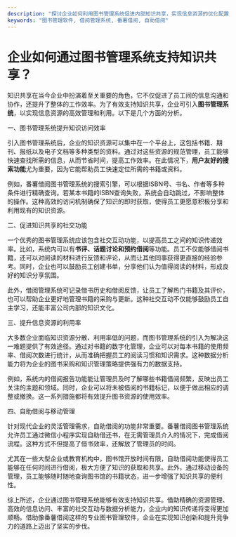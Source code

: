 ```yaml
---
description: "探讨企业如何利用图书管理系统促进内部知识共享，实现信息资源的优化配置与高效利用。"
keywords: "图书管理软件, 借阅管理系统, 番薯借阅, 自助借阅"
---
```

# 企业如何通过图书管理系统支持知识共享？

知识共享在当今企业中扮演着至关重要的角色，它不仅促进了员工间的信息沟通和协作，还提升了整体的工作效率。为了有效支持知识共享，企业可引入**图书管理系统**，以实现信息资源的高效管理和利用。以下是几个方面的分析。

一、图书管理系统提升知识访问效率

引入图书管理系统后，企业的知识资源可以集中在一个平台上，这包括书籍、期刊、报纸以及电子文档等多种类型的资料。通过对这些资源的规范管理，员工能够快速查找所需的信息，从而节省时间，提高工作效率。在此情况下，**用户友好的搜索功能**尤为重要，因为它能帮助员工快速定位所需的书籍或资料。

例如，番薯借阅图书管理系统的搜索引擎，可以根据ISBN号、书名、作者等多种条件进行精确查询。若某本书籍的ISBN查询失败，系统会自动跳过，不影响整体的操作。这种高效的访问机制确保了知识的即时获取，使得员工更愿意积极分享和利用现有的知识资源。

二、促进知识共享的社交功能

一个优秀的图书管理系统应该包含社交互动功能，以提高员工之间的知识传递效率。比如，系统内可以有**书评、话题讨论和预约借阅**等功能。员工不仅能够借阅书籍，还可以对阅读的材料进行反馈和评论，从而让其他同事获得更直接的经验参考。同时，企业也可以鼓励员工创建书单，分享他们认为值得阅读的材料，形成良好的知识分享氛围。

此外，借阅管理系统可记录借书历史和借阅反馈，让员工了解热门书籍及其评价，也可以帮助企业更好地管理书籍的采购与更新。这种社交互动不仅能够鼓励员工自主学习，还能丰富公司内部的知识文化。

三、提升信息资源的利用率

大多数企业面临知识资源分散、利用率低的问题，而图书管理系统的引入为解决这一难题提供了有效途径。通过对书籍的数字化管理，企业可以对每本书籍的使用频率、借阅次数进行统计，从而准确把握员工的阅读习惯和知识需求。这种数据分析能力将为企业的图书采购和知识管理策略提供强有力的数据支持。

例如，系统内的借阅报告功能能让管理员及时了解哪些书籍借阅频繁，反映出员工关注的主题和领域。同时，企业可以将未被借阅的书籍标记，以便于做出相应的调整或撤换。这一系列措施都将有效提升图书资源的使用效率。

四、自助借阅与移动管理

针对现代企业的灵活管理需求，自助借阅的功能非常重要。番薯借阅图书管理系统允许员工通过微信小程序实现自助借还书，在无需管理员介入的情况下，完成借阅流程。这种方式不但提高了借书效率，还解放了管理员的时间。

尤其在一些大型企业或教育机构中，图书馆开放时间有限，自助借阅功能使得员工能够在任何时间进行借阅，极大方便了知识的获取和共享。此外，通过移动设备的管理，员工能够随时随地查询图书馆的书籍状态，进一步增强了知识共享的便利性。

综上所述，企业通过图书管理系统能够有效支持知识共享。借助精确的资源管理、高效的信息访问、丰富的社交互动与数据分析能力，企业内的知识传递将变得更加顺畅。借助像番薯借阅这样的专业图书管理软件，企业在实现知识创新和提升竞争力的道路上迈出了坚实的步伐。

